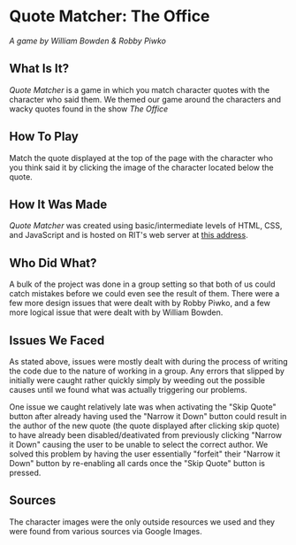 # Quote Matcher: The Office
*A game by William Bowden & Robby Piwko*

## What Is It?
*Quote Matcher* is a game in which you match character quotes with the character who said them. We themed our game around the characters and wacky quotes found in the show *The Office*

## How To Play
Match the quote displayed at the top of the page with the character who you think said it by clicking the image of the character located below the quote.

## How It Was Made
*Quote Matcher* was created using basic/intermediate levels of HTML, CSS, and JavaScript and is hosted on RIT's web server at [this address](people.rit.edu/wjb5377/230/project2).

## Who Did What?
A bulk of the project was done in a group setting so that both of us could catch mistakes before we could even see the result of them. There were a few more design issues that were dealt with by Robby Piwko, and a few more logical issue that were dealt with by William Bowden.

## Issues We Faced
As stated above, issues were mostly dealt with during the process of writing the code due to the nature of working in a group. Any errors that slipped by initially were caught rather quickly simply by weeding out the possible causes until we found what was actually triggering our problems. 

One issue we caught relatively late was when activating the "Skip Quote" button after already having used the "Narrow it Down" button could result in the author of the new quote (the quote displayed after clicking skip quote) to have already been disabled/deativated from previously clicking "Narrow it Down" causing the user to be unable to select the correct author. We solved this problem by having the user essentially "forfeit" their "Narrow it Down" button by re-enabling all cards once the "Skip Quote" button is pressed.

## Sources
The character images were the only outside resources we used and they were found from various sources via Google Images.